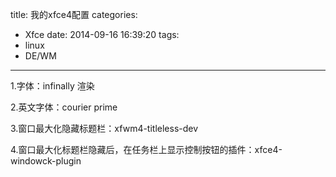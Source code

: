 title: 我的xfce4配置
categories:
  - Xfce
date: 2014-09-16 16:39:20
tags:
  - linux
  - DE/WM

---

1.字体：infinally 渲染

2.英文字体：courier prime

3.窗口最大化隐藏标题栏：xfwm4-titleless-dev

4.窗口最大化标题栏隐藏后，在任务栏上显示控制按钮的插件：xfce4-windowck-plugin